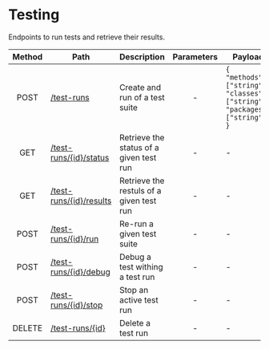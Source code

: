 # Testing

Endpoints to run tests and retrieve their results.

| Method | Path                                         | Description                              | Parameters | Payload                                                                         |
| :----: | -------------------------------------------- | ---------------------------------------- | :--------: | ------------------------------------------------------------------------------- |
|  POST  | [/test-runs](post.md)                        | Create and run of a test suite           |     -      | `{ "methods": ["string"], "classes": ["string"], "packages": ["string"] }` |
|  GET   | [/test-runs/{id}/status](id/status/get.md)   | Retrieve the status of a given test run  |     -      | -                                                                               |
|  GET   | [/test-runs/{id}/results](id/resutls/get.md) | Retrieve the restuls of a given test run |     -      | -                                                                               |
|  POST  | [/test-runs/{id}/run](id/run/post.md)        | Re-run a given test suite                |     -      | -                                                                               |
|  POST  | [/test-runs/{id}/debug](id/debug/post.md)    | Debug a test withing a test run          |     -      | -                                                                               |
|  POST  | [/test-runs/{id}/stop](id/stop/post.md)      | Stop an active test run                  |     -      | -                                                                               |
| DELETE | [/test-runs/{id}](id/delete.md)              | Delete a test run                        |     -      | -                                                                               |

